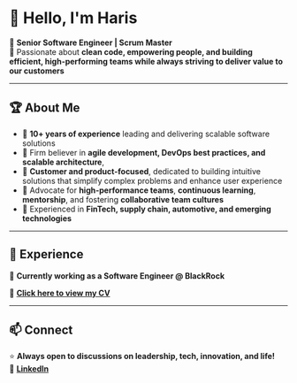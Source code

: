 # 👋 Hello, I'm Haris

🚀 **Senior Software Engineer | Scrum Master**  
🎯 Passionate about **clean code, empowering people, and building efficient, high-performing teams while always striving to deliver value to our customers**

---

## 🏆 About Me
- 🔹 **10+ years of experience** leading and delivering scalable software solutions
- 🔹 Firm believer in **agile development, DevOps best practices, and scalable architecture**, 
- 🔹 **Customer and product-focused**, dedicated to building intuitive solutions that simplify complex problems and enhance user experience
- 🔹 Advocate for **high-performance teams**, **continuous learning**, **mentorship**, and fostering **collaborative team cultures**
- 🔹 Experienced in **FinTech, supply chain, automotive, and emerging technologies**

---

## 🌟 Experience
🏢 **Currently working as a Software Engineer @ BlackRock**

📄 **[Click here to view my CV](https://1drv.ms/b/c/a2f6cf8ddc57b53b/EeZl_0-NA1xPtOyyxAf3aBkBC6qcVKOgqKR2zVQkAp_9ZQ?e=fno3B3)**

---

## 📫 Connect

⭐ **Always open to discussions on leadership, tech, innovation, and life!**  
💼 **[LinkedIn](https://www.linkedin.com/in/harissg/)**

